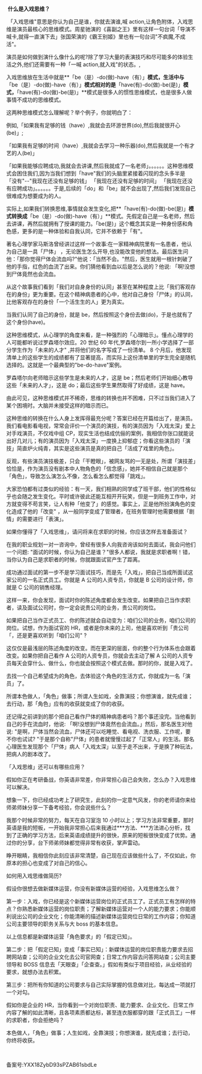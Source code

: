  **什么是入戏思维？**

 「入戏思维"意思是你认为自己是谁，你就去演谁,喊 action,让角色附体，入戏思维是演员最核心的思维模式。周星驰演的《喜副之王》里有这样一句台词「导演不喊卡,就得一直演下去」张国荣演的《霸王别姬》里也有一句台词"不疯魔,不成活"。

演员是如何做到演什么像什么的呢\?除了学习大量的表演技巧和尽可能多的体验生活之外,他们还需要有一种「一喊 action,就入戏"的状态。,

入戏思维放在生活中就是**「be（是）\-do\(做\)-have（有）」**模式，生活中与**「be（是）\-do\(做\)-have（有）」**模式相对的是**「have\(有\)-do\(做\)-be\(是\)」**模式，**「have\(有\)-do\(做\)-be\(是\)」**模式是很多人的惯性思维模式，也是很多人做事情不成功的思维模式。

这两种思维模式怎么理解呢？举个例子，你就明白了：

例如,「如果我有足够的钱（have）,我就会去环游世界\(do\),然后我就很开心\(be\)」;

「如果我有足够的时间（have）,我就会去学习一种乐器\(do\),然后我就是一个有才艺的人\(be\)」

「如果我能够应聘成功,我就会去讲课,然后我就成了一名老师」。。。。。。这种思维模式会困住我们,因为当我们想到「have"我们的头脑里紧接着闪现的念头多半是「没有"--"我现在还没有足够的钱」 「我现在还没有足够的时间」 「我现在还没有应聘成功」。。。。。。于是,后续的「do」和「be」就不会出现了,然后我们发现自己很难成为想要成为的人。

实际上,如果我们转换思维,事情就会发生变化,把**「have\(有\)-do\(做\)-be\(是\)」**模式转换成**「be（是）\-do\(做\)-have（有）」**模式。先假定自己是一名老师，然后去讲课，再然后就拥有了授课的能力。「be\(是\)」这个概念其实是一种身份感和角色感，更多的是一种体验和自我认同，它并不依赖于「有"。

著名心理学家马斯洛曾经讲过这样一个故事:在一家精神病院里有一名患者，他认为自己是一具「尸体」 ，无论医生怎么开导,也没能改变他的想法。最后医生问他：「那你觉得尸体会流血吗\?"他说：「当然不会。"然后，医生就用一根针刺破了他的手指，红色的血流了出来。你们猜他看到血以后是怎么说的？他说: 「啊\!没想到尸体竟然也会流血。

从这个故事我们看到「我们对自身身份的认同」甚至在某种程度上比「我们客观存在的身份」更为重要。在这个精神病患者的心中，他对自己身份「尸体」的认同，比他客观存在的身份「一个活生生的人」更为真实。

当我们认同了自己的身份，就是 be，然后按照这个身份去做\(do\)，于是也就有了这个身份\(have\)。

这种思维模式，从心理学的角度来看，是一种强烈的「心理暗示」。懂点心理学的人可能都听说过罗森塔尔效应。20 世纪 60 年代,罗森塔尔到一所小学选择了一部分学生作为「未来的人才" ,并将他们的名字写成了一份清单。 8 个月后，他发现清单上的这些学生的成绩都有了显著提高，而实际上这份清单里的学生完全是随机选择的。这就是一个最典型的"be-do-have"案例。

罗森塔尔向老师暗示这些学生是未来的人才，这是 be；然后老师们开始细心教导这些「未来的人才」，这是 do；最后这些学生果然取得了好成绩，这是 have。

由此可见，这种思维模式并不稀奇，思维的转换也并不困难，只不过当我们进入了某个困境时。大脑并未接受这样的暗示而已。

这种思维的转换在什么人身上发挥得最充分呢？答案已经在开篇给出了，是演员。我们看电影看电视，常常会评价一个演员的演技，有的演员因为「入戏太深」爱上对手戏演员，不仅戏中组 CP，现实生活也结成伉俪的案例，我相信你张口就能说出好几对儿；有的演员因为「入戏太深」一度换上抑郁症；你看这些演员的「演技」简直炉火纯青，其实是这些演员是真的把自己「活成了戏里的角色」。

反观，有些演员演技极差，只会「干瞪眼」，被网友骂的一无是处，所谓「演技差」恰恰是，作为演员没有剧本中人物角色的「信念感」，她并不相信自己就是那个「角色」，导致怎么演怎么不像，怎么看怎么都觉得「跳戏」。

大家恐怕都有过类似的经验：有一天，我们相熟的同学成了班干部，他们的性格似乎也会随之发生变化。平时或许彼此还能互相开开玩笑，但是一到班务工作中，对方就变得不苟言笑，让人有种「他变了」的感觉。事实上，正是他所扮演角色的变化造成了他的「改变" ，从一般同学变成了管理者，在班务管理时他需要根据「剧情」的需要进行「表演」。

如果你懂得了「入戏思维」，请问将来在求职的时候，你应该怎样去准备面试？

在我的职业规划一对一咨询中，曾经有很多人向我咨询该如何去面试，我会问他们一个问题: "面试的时候，你认为自己是谁？"很多人都说，我就是求职者啊！错，当你认为自己是求职者的时候，你就跟面试官产生了距离。

成功通过面试的第一步不是学习面试技巧，而是先「入戏」，把自己当成所面试这家公司的一名正式员工。你就是 A 公司的人资专员，你就是 B 公司的设计师，你就是 C 公司的销售经理。

这样一来，你会发现，面试时你的陈述角度都会发生改变。如果把自己当作求职者，读及面试公司时，你一定会说贵公司的业务，贵公司的岗位。

如果把自己当作正式员工、你的陈述就会自动变为：咱们公司的业务，咱们公司的岗位。试想，作为面试官的 HR，或者是你未来的上司，他是喜欢听到「贵公司「，还是更喜欢听到「咱们公司" \?

这仅仅是最浅层的陈述角度的改变。而在更深的层面，你的整个行为体系也会跟着改变。如果你把自己看作 A 公司的人资专员，你就会去主动了解 A 公司的人资专员每天会穿什么、做什么，你也就会按照这个模式去做。那时的你，就是入戏了。

去找一个自己希望成为的角色，去体验这个角色的生活方式，你就成为一名「演员」了。

所谓本色做人，「角色」做事；所谓人生如戏，全靠演技；你想演谁，就先成谁；去行动，那「角色」应有的收获就变成了你的收获。

还记得之前讲到的那个把自己看作尸体的精神病患者吗？那个事还没完。当他看到自己的手在流血时，他说: 「啊\!没想到尸体竟然也会流血。」然后，那名医生对他说: "是啊，尸体当然会流血，尸体还可以吃睡觉、看电视、洗衣服、工作呢，要不你也试试\? "于是那个自称"尸体」的患者就慢慢过起了「正常人」的生活。那名心理医生发现那个「尸体」病人「入戏太深」以至于走不出来，于是换了种玩法，把病人的剧本改了。

「入戏思维」还可以有哪些应用？

假如你正在考研备战，你英语非常差，你非常担心自己会失败，怎么办？入戏思维可以解决。

想象一下，你已经成功考上了研究生，此刻的你一定意气风发，你的老师请你来给师弟师妹分享一下备考经验，你会说些什么？

我那个时候非常的努力，每天在自习室泡 10 小时以上；学习方法非常重要，那时英语是我的短板，一开始我非常担心后来我通过\*\*\*方法、\*\*\*方法进心分析，找到了正确的学习方法，后来英语成绩提升的很快，原来的短板很快变成了优势。通过你的分享，台下师弟师妹都觉得非常有收获，掌声雷动。

睁开眼睛，我相信你此刻应该非常清楚，自己现在应该做些什么了，不仅如此，你原本的担心也变成了对自己的信心。

如何用入戏思维做简历\?

假设你很想去做新媒体运营，你没有新媒体运营的经验，入戏思维怎么做？

第一步：入戏，你已经是这个新媒体运营岗位的正式员工了。正式员工有怎样的特点？你熟悉新媒体运营的岗位职责；了解新媒体运营对一个人的能力要求；你能顺利说出公司的企业文化；你能清晰的描述新媒体运营岗位日常的工作内容；你知道公司主要领导的职务关系与大 boss 的基本信息。

以上信息都是新媒体运营「角色要求」的「假定已知」。

第二步：把「假定已知」变成「事实已知」：新媒体运营的岗位职责能力要求去招聘网站查；公司的企业文化去公司官网查；日常工作内容去问答网站查；公司主要领导和 BOSS 信息去「天眼查」「企查查。」假如有类似于项目经验，从业经验的要求，就想办法去积累。

第三步：把所有你知道的公司要求与自己实际掌握的信息做对比，每达成一项就打一个对勾。

假如你是企业的 HR，当你看到一个对岗位职责、能力要求、企业文化、日常工作内容了解的如此清晰，且各项素质都达标，甚至连衣服都穿的跟「正式员工」一样的求职者，你会拒绝吗？

本色做人，「角色」做事；人生如戏，全靠演技；你想演谁，就先成谁；去行动，你终将收获。

 

备案号:YXX18ZybD93sPZAB61sbdLe